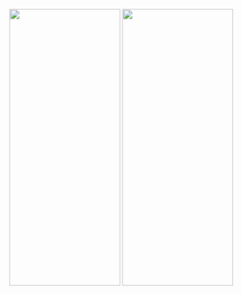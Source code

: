 <img src ="https://github-production-user-asset-6210df.s3.amazonaws.com/70198902/246732818-046b12de-76ce-4716-881f-76e39e52e05c.png" width="200" height="500"/> <img src ="https://github.com/Ceyhunnnn/Flutter-E-Commerce-App/assets/70198902/1243a9ea-960d-44ba-8b93-c85420a1f9f2" width="200" height="500"/>
